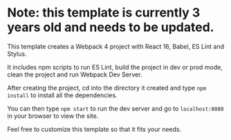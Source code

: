 # Note: this template is currently 3 years old and needs to be updated.

This template creates a Webpack 4 project with React 16, Babel, ES Lint and Stylus.

It includes npm scripts to run ES Lint, build the project in dev or prod mode, clean the project and run Webpack Dev Server.

After creating the project, cd into the directory it created and type `npm install` to install all the dependencies.

You can then type `npm start` to run the dev server and go to `localhost:8080` in your browser to view the site.

Feel free to customize this template so that it fits your needs.
